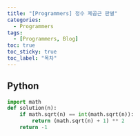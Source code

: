 ```yaml
---
title: "[Programmers] 정수 제곱근 판별"
categories:
  - Programmers
tags:
  - [Programmers, Blog]
toc: true
toc_sticky: true
toc_label: "목차"
---
```


## Python
~~~python
import math
def solution(n):
    if math.sqrt(n) == int(math.sqrt(n)):
        return (math.sqrt(n) + 1) ** 2
    return -1
~~~
